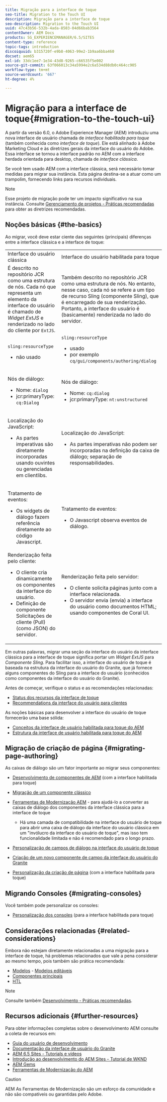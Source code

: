 ```yaml
---
title: Migração para a interface de toque
seo-title: Migration to the Touch UI
description: Migração para a interface de toque
seo-description: Migration to the Touch UI
uuid: 47c43b56-532b-4ada-8503-04d66bab3564
contentOwner: AEM Docs
products: SG_EXPERIENCEMANAGER/6.5/SITES
content-type: reference
topic-tags: introduction
discoiquuid: b315720f-e9b8-4063-99e2-1b9aa6bba460
docset: aem65
exl-id: 33dc1ee7-1e34-43d8-9265-c66535f5e002
source-git-commit: 63f066013c34a5994e2c6a534d88db0c464cc905
workflow-type: tm+mt
source-wordcount: '667'
ht-degree: 4%

---
```


# Migração para a interface de toque{#migration-to-the-touch-ui}

A partir da versão 6.0, o Adobe Experience Manager (AEM) introduziu uma nova interface de usuário chamada de *interface habilitada para toque* (também conhecida como *interface de toque*). Ele está alinhado à Adobe Marketing Cloud e às diretrizes gerais da interface do usuário do Adobe. Essa interface se tornou a interface padrão no AEM com a interface herdada orientada para desktop, chamada de *interface clássica*.

Se você tem usado AEM com a interface clássica, será necessário tomar medidas para migrar sua instância. Esta página destina-se a atuar como um trampolim, fornecendo links para recursos individuais.

>[!NOTE]
>
>Esse projeto de migração pode ter um impacto significativo na sua instância. Consulte [Gerenciamento de projetos - Práticas recomendadas](/help/managing/best-practices.md) para obter as diretrizes recomendadas.

## Noções básicas {#the-basics}

Ao migrar, você deve estar ciente das seguintes (principais) diferenças entre a interface clássica e a interface de toque:

<table>
 <tbody>
  <tr>
   <td>Interface do usuário clássica</td>
   <td>Interface do usuário habilitada para toque</td>
  </tr>
  <tr>
   <td>É descrito no repositório JCR como uma estrutura de nós. Cada nó que representa um elemento da interface do usuário é chamado de <em>Widget ExtJS</em> e renderizado no lado do cliente por <code>ExtJS</code>.</td>
   <td>Também descrito no repositório JCR como uma estrutura de nós. No entanto, nesse caso, cada nó se refere a um tipo de recurso Sling (componente Sling), que é encarregado de sua renderização. Portanto, a interface do usuário é (basicamente) renderizada no lado do servidor.</td>
  </tr>
  <tr>
   <td><p><code>sling:resourceType</code></p>
    <ul>
     <li>não usado</li>
    </ul> </td>
   <td><code>sling:resourceType</code>
    <ul>
     <li>usado</li>
     <li>por exemplo<br /> <code>cq/gui/components/authoring/dialog</code><br /> </li>
    </ul> </td>
  </tr>
  <tr>
   <td><p>Nós de diálogo:</p>
    <ul>
     <li>Nome: <code>dialog</code></li>
     <li>jcr:primaryType: <code>cq:Dialog</code></li>
    </ul> </td>
   <td><p>Nós de diálogo:</p>
    <ul>
     <li>Nome: <code>cq:dialog</code></li>
     <li>jcr:primaryType: <code>nt:unstructured</code></li>
    </ul> </td>
  </tr>
  <tr>
   <td><p>Localização do JavaScript:</p>
    <ul>
     <li>As partes imperativas são diretamente incorporadas usando ouvintes ou gerenciadas em clientlibs.</li>
    </ul> </td>
   <td><p>Localização do JavaScript:</p>
    <ul>
     <li>As partes imperativas não podem ser incorporadas na definição da caixa de diálogo; separação de responsabilidades.</li>
    </ul> </td>
  </tr>
  <tr>
   <td><p>Tratamento de eventos:</p>
    <ul>
     <li>Os widgets de diálogo fazem referência diretamente ao código Javascript.</li>
    </ul> </td>
   <td><p>Tratamento de eventos:</p>
    <ul>
     <li>O Javascript observa eventos de diálogo.</li>
    </ul> </td>
  </tr>
  <tr>
   <td>Renderização feita pelo cliente:
    <ul>
     <li>O cliente cria dinamicamente os componentes da interface do usuário.</li>
     <li>Definição de componente Solicitações de cliente (Pull) (como JSON) do servidor.</li>
    </ul> </td>
   <td>Renderização feita pelo servidor:
    <ul>
     <li>O cliente solicita páginas junto com a interface relacionada.</li>
     <li>O servidor envia (envia) a interface do usuário como documentos HTML; usando componentes de Coral UI.<br /> </li>
    </ul> </td>
  </tr>
 </tbody>
</table>

Em outras palavras, migrar uma seção da interface do usuário da interface clássica para a interface de toque significa portar um *Widget ExtJS* para *Componente Sling*. Para facilitar isso, a interface do usuário de toque é baseada na estrutura da interface do usuário do Granite, que já fornece alguns componentes do Sling para a interface do usuário (conhecidos como componentes da interface do usuário do Granite).

Antes de começar, verifique o status e as recomendações relacionadas:

* [Status dos recursos da interface de toque](/help/release-notes/touch-ui-features-status.md)
* [Recommendations da interface do usuário para clientes](/help/sites-deploying/ui-recommendations.md)

As noções básicas para desenvolver a interface do usuário de toque fornecerão uma base sólida:

* [Conceitos da interface de usuário habilitada para toque do AEM](/help/sites-developing/touch-ui-concepts.md)
* [Estrutura da interface de usuário habilitada para toque do AEM](/help/sites-developing/touch-ui-structure.md)

## Migração de criação de página {#migrating-page-authoring}

As caixas de diálogo são um fator importante ao migrar seus componentes:

* [Desenvolvimento de componentes de AEM](/help/sites-developing/developing-components.md) (com a interface habilitada para toque)
* [Migração de um componente clássico](/help/sites-developing/developing-components.md#migrating-from-a-classic-component)
* [Ferramentas de Modernização AEM](/help/sites-developing/modernization-tools.md) - para ajudá-lo a converter as caixas de diálogo dos componentes da interface clássica para a interface de toque

   * Há uma camada de compatibilidade na interface do usuário de toque para abrir uma caixa de diálogo da interface do usuário clássica em um &quot;invólucro da interface do usuário de toque&quot;, mas isso tem funcionalidade limitada e não é recomendado para o longo prazo.

* [Personalização de campos de diálogo na interface do usuário de toque](https://helpx.adobe.com/experience-manager/kt/eseminars/gems/aem-customizing-dialog-fields-in-touch-ui.html)
* [Criação de um novo componente de campo da interface do usuário do Granite](/help/sites-developing/granite-ui-component.md)
* [Personalização da criação de página](/help/sites-developing/customizing-page-authoring-touch.md) (com a interface habilitada para toque)

## Migrando Consoles {#migrating-consoles}

Você também pode personalizar os consoles:

* [Personalização dos consoles](/help/sites-developing/customizing-consoles-touch.md) (para a interface habilitada para toque)

## Considerações relacionadas {#related-considerations}

Embora não estejam diretamente relacionadas a uma migração para a interface de toque, há problemas relacionados que vale a pena considerar ao mesmo tempo, pois também são prática recomendada:

* [Modelos](/help/sites-developing/templates.md) - [Modelos editáveis](/help/sites-developing/page-templates-editable.md)
* [Componentes principais](https://experienceleague.adobe.com/docs/experience-manager-core-components/using/introduction.html?lang=pt-BR)
* [HTL](https://experienceleague.adobe.com/docs/experience-manager-htl/content/overview.html)

>[!NOTE]
>
>Consulte também [Desenvolvimento - Práticas recomendadas](/help/sites-developing/best-practices.md).

## Recursos adicionais {#further-resources}

Para obter informações completas sobre o desenvolvimento AEM consulte a coleta de recursos em:

* [Guia do usuário de desenvolvimento](/help/sites-developing/home.md)
* [Documentação da interface de usuário do Granite](https://helpx.adobe.com/experience-manager/6-5/sites/developing/using/reference-materials/granite-ui/api/jcr_root/libs/granite/ui/index.html)
* [AEM 6.5 Sites - Tutorials e vídeos](https://experienceleague.adobe.com/docs/experience-manager-learn/sites/overview.html)
* [Introdução ao desenvolvimento do AEM Sites - Tutorial de WKND](/help/sites-developing/getting-started.md)
* [AEM Gems](https://helpx.adobe.com/experience-manager/kt/eseminars/gems/aem-index.html)
* [Ferramentas de Modernização do AEM](https://opensource.adobe.com/aem-modernize-tools/)

>[!CAUTION]
>
>AEM As Ferramentas de Modernização são um esforço da comunidade e não são compatíveis ou garantidas pelo Adobe.
